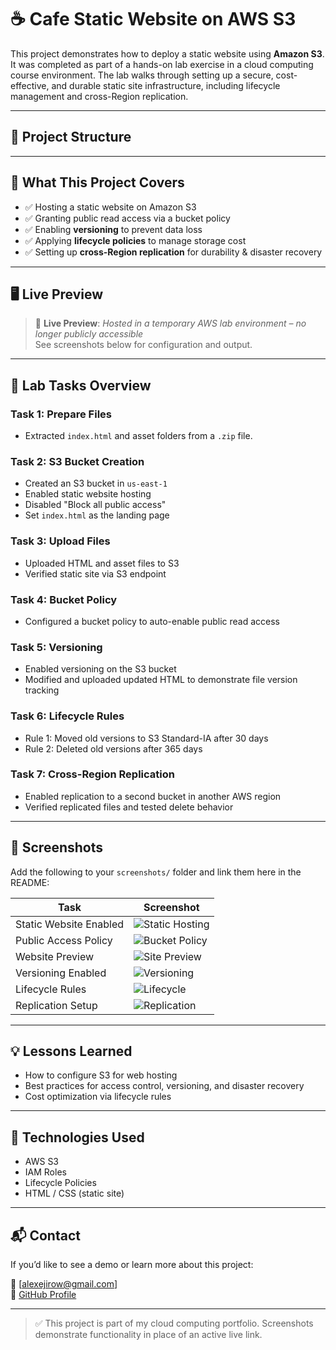 # ☕ Cafe Static Website on AWS S3

This project demonstrates how to deploy a static website using **Amazon S3**. It was completed as part of a hands-on lab exercise in a cloud computing course environment. The lab walks through setting up a secure, cost-effective, and durable static site infrastructure, including lifecycle management and cross-Region replication.

---

## 📁 Project Structure


---

## 🚀 What This Project Covers

- ✅ Hosting a static website on Amazon S3
- ✅ Granting public read access via a bucket policy
- ✅ Enabling **versioning** to prevent data loss
- ✅ Applying **lifecycle policies** to manage storage cost
- ✅ Setting up **cross-Region replication** for durability & disaster recovery

---

## 🖥️ Live Preview

> 🔗 **Live Preview**: *Hosted in a temporary AWS lab environment – no longer publicly accessible*  
> See screenshots below for configuration and output.

---

## 🧪 Lab Tasks Overview

### Task 1: Prepare Files
- Extracted `index.html` and asset folders from a `.zip` file.

### Task 2: S3 Bucket Creation
- Created an S3 bucket in `us-east-1`
- Enabled static website hosting
- Disabled "Block all public access"
- Set `index.html` as the landing page

### Task 3: Upload Files
- Uploaded HTML and asset files to S3
- Verified static site via S3 endpoint

### Task 4: Bucket Policy
- Configured a bucket policy to auto-enable public read access

### Task 5: Versioning
- Enabled versioning on the S3 bucket
- Modified and uploaded updated HTML to demonstrate file version tracking

### Task 6: Lifecycle Rules
- Rule 1: Moved old versions to S3 Standard-IA after 30 days
- Rule 2: Deleted old versions after 365 days

### Task 7: Cross-Region Replication
- Enabled replication to a second bucket in another AWS region
- Verified replicated files and tested delete behavior

---

## 📸 Screenshots

Add the following to your `screenshots/` folder and link them here in the README:

| Task | Screenshot |
|------|------------|
| Static Website Enabled | ![Static Hosting](screenshots/01-static-hosting.png) |
| Public Access Policy | ![Bucket Policy](screenshots/02-bucket-policy.png) |
| Website Preview | ![Site Preview](screenshots/03-site-preview.png) |
| Versioning Enabled | ![Versioning](screenshots/04-versioning.png) |
| Lifecycle Rules | ![Lifecycle](screenshots/05-lifecycle.png) |
| Replication Setup | ![Replication](screenshots/06-replication.png) |

---

## 💡 Lessons Learned

- How to configure S3 for web hosting
- Best practices for access control, versioning, and disaster recovery
- Cost optimization via lifecycle rules

---

## 📂 Technologies Used

- AWS S3
- IAM Roles
- Lifecycle Policies
- HTML / CSS (static site)

---

## 📬 Contact

If you’d like to see a demo or learn more about this project:

📧 [alexejirow@gmail.com]  
🔗 [GitHub Profile](https://github.com/yourusername)

---

> ✅ This project is part of my cloud computing portfolio. Screenshots demonstrate functionality in place of an active live link.
